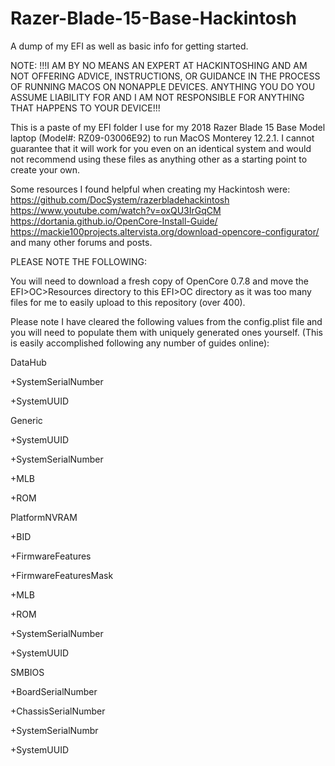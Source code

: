 # Razer-Blade-15-Base-Hackintosh
A dump of my EFI as well as basic info for getting started.

NOTE: !!!I AM BY NO MEANS AN EXPERT AT HACKINTOSHING AND AM NOT OFFERING ADVICE, INSTRUCTIONS, OR GUIDANCE IN THE PROCESS OF RUNNING MACOS ON NONAPPLE DEVICES. ANYTHING YOU DO YOU ASSUME LIABILITY FOR AND I AM NOT RESPONSIBLE FOR ANYTHING THAT HAPPENS TO YOUR DEVICE!!!

This is a paste of my EFI folder I use for my 2018 Razer Blade 15 Base Model laptop (Model#: RZ09-03006E92) to run MacOS Monterey 12.2.1. I cannot guarantee that it will work for you even on an identical system and would not recommend using these files as anything other as a starting point to create your own.

Some resources I found helpful when creating my Hackintosh were:
https://github.com/DocSystem/razerbladehackintosh
https://www.youtube.com/watch?v=oxQU3IrGqCM
https://dortania.github.io/OpenCore-Install-Guide/
https://mackie100projects.altervista.org/download-opencore-configurator/
and many other forums and posts.

PLEASE NOTE THE FOLLOWING:

You will need to download a fresh copy of OpenCore 0.7.8 and move the EFI>OC>Resources directory to this EFI>OC directory as it was too many files for me to easily upload to this repository (over 400).

Please note I have cleared the following values from the config.plist file and you will need to populate them with uniquely generated ones yourself. (This is easily accomplished following any number of guides online):

DataHub

+SystemSerialNumber

+SystemUUID

Generic

+SystemUUID

+SystemSerialNumber

+MLB

+ROM

PlatformNVRAM

+BID

+FirmwareFeatures

+FirmwareFeaturesMask

+MLB

+ROM

+SystemSerialNumber

+SystemUUID

SMBIOS

+BoardSerialNumber

+ChassisSerialNumber

+SystemSerialNumbr

+SystemUUID
